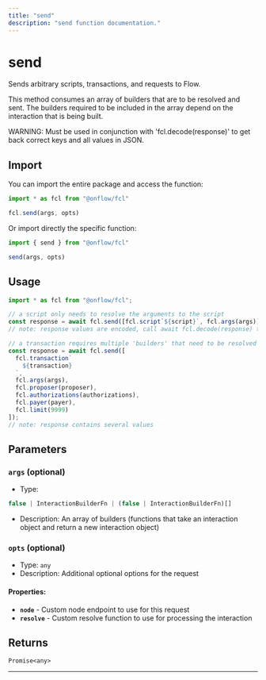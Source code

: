 ```yaml
---
title: "send"
description: "send function documentation."
---
```


<!-- THIS DOCUMENT IS AUTO-GENERATED FROM [onflow/fcl/../sdk/src/transport/send/send.ts](https://github.com/onflow/fcl-js/tree/master/packages/fcl/../sdk/src/transport/send/send.ts). DO NOT EDIT MANUALLY -->

# send

Sends arbitrary scripts, transactions, and requests to Flow.

This method consumes an array of builders that are to be resolved and sent. The builders required to be included in the array depend on the interaction that is being built.

WARNING: Must be used in conjunction with 'fcl.decode(response)' to get back correct keys and all values in JSON.

## Import

You can import the entire package and access the function:

```typescript
import * as fcl from "@onflow/fcl"

fcl.send(args, opts)
```

Or import directly the specific function:

```typescript
import { send } from "@onflow/fcl"

send(args, opts)
```

## Usage

```typescript
import * as fcl from "@onflow/fcl";

// a script only needs to resolve the arguments to the script
const response = await fcl.send([fcl.script`${script}`, fcl.args(args)]);
// note: response values are encoded, call await fcl.decode(response) to get JSON

// a transaction requires multiple 'builders' that need to be resolved prior to being sent to the chain - such as setting the authorizations.
const response = await fcl.send([
  fcl.transaction`
    ${transaction}
  `,
  fcl.args(args),
  fcl.proposer(proposer),
  fcl.authorizations(authorizations),
  fcl.payer(payer),
  fcl.limit(9999)
]);
// note: response contains several values
```

## Parameters

### `args` (optional)


- Type: 
```typescript
false | InteractionBuilderFn | (false | InteractionBuilderFn)[]
```
- Description: An array of builders (functions that take an interaction object and return a new interaction object)

### `opts` (optional)


- Type: `any`
- Description: Additional optional options for the request

#### Properties:

- **`node`**  - Custom node endpoint to use for this request
- **`resolve`**  - Custom resolve function to use for processing the interaction


## Returns

`Promise<any>`


---